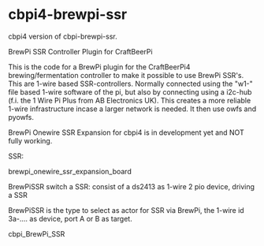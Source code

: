 # cbpi4-brewpi-ssr
cbpi4 version of cbpi-brewpi-ssr.

BrewPi SSR Controller Plugin for CraftBeerPi

This is the code for a BrewPi plugin for the CraftBeerPi4 brewing/fermentation controller to make it possible to use BrewPi SSR's.
This are 1-wire based SSR-controllers.
Normally connected using the "w1-" file based 1-wire software of the pi, but also by connecting using a i2c-hub (f.i. the 1 Wire Pi Plus from AB Electronics UK).
This creates a more reliable 1-wire infrastructure incase a larger network is needed. 
It then use owfs and pyowfs.

BrewPi Onewire SSR Expansion for cbpi4 is in development yet and NOT fully working.

SSR:

brewpi_onewire_ssr_expansion_board

BrewPiSSR switch a SSR: consist of a ds2413 as 1-wire 2 pio device, driving a SSR

BrewPiSSR is the type to select as actor for SSR via BrewPi, the 1-wire id 3a-.... as device, port A or B as target.

cbpi_BrewPi_SSR
